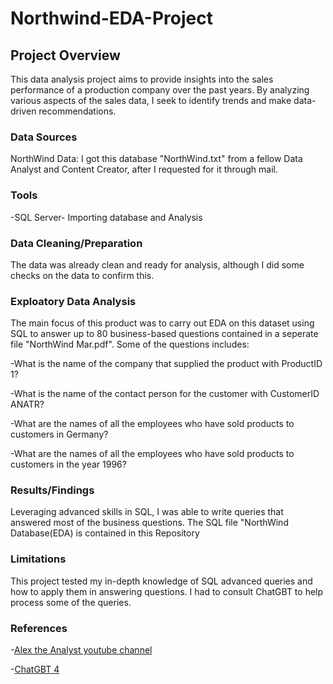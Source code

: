 # Northwind-EDA-Project

## Project Overview

This data analysis project aims to provide insights into the sales performance of a production company over the past years. By analyzing various aspects of the sales data, I seek to identify trends and make data-driven recommendations.

### Data Sources

NorthWind Data: I got this database "NorthWind.txt" from a fellow Data Analyst and Content Creator, after I requested for it through mail.

### Tools
-SQL Server- Importing database and Analysis

### Data Cleaning/Preparation

The data was already clean and ready for analysis, although I did some checks on the data to confirm this.

### Exploatory Data Analysis

The main focus of this product was to carry out EDA on this dataset using SQL to answer up to 80 business-based questions contained in a seperate file "NorthWind Mar.pdf". Some of the questions includes:

-What is the name of the company that supplied the product with ProductID 1?

-What is the name of the contact person for the customer with CustomerID ANATR?

-What are the names of all the employees who have sold products to customers in Germany?

-What are the names of all the employees who have sold products to customers in the year
1996?

### Results/Findings

Leveraging advanced skills in SQL, I was able to write queries that answered most of the business questions. The SQL file "NorthWind Database(EDA) is contained in this Repository

### Limitations

This project tested my in-depth knowledge of SQL advanced queries and how to apply them in answering questions. I had to consult ChatGBT to help process some of the queries.

### References

-[Alex the Analyst youtube channel](https://www.youtube.com/watch?v=QYd-RtK58VQ&pp=ygUUZWRhIGFsZXggdGhlIGFuYWx5c3Q%3D)

-[ChatGBT 4](https://chatgpt.com/)




